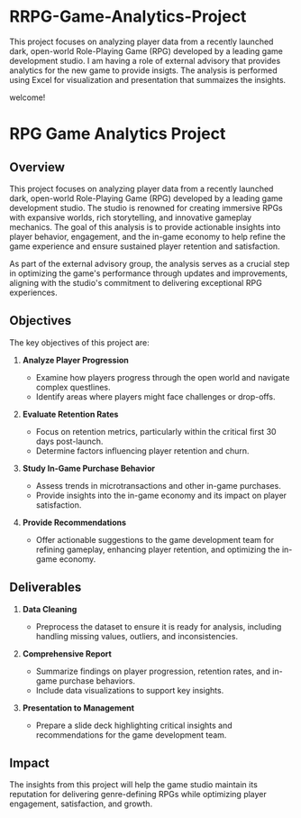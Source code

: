 # RRPG-Game-Analytics-Project
This project focuses on analyzing player data from a recently launched dark, open-world Role-Playing Game (RPG) developed by a leading game development studio. I am having a role of external advisory that provides analytics for the new game to provide insigts. The analysis is performed using Excel for visualization and presentation that summaizes the insights. 

welcome!
# RPG Game Analytics Project 

## Overview  

This project focuses on analyzing player data from a recently launched dark, open-world Role-Playing Game (RPG) developed by a leading game development studio. The studio is renowned for creating immersive RPGs with expansive worlds, rich storytelling, and innovative gameplay mechanics. The goal of this analysis is to provide actionable insights into player behavior, engagement, and the in-game economy to help refine the game experience and ensure sustained player retention and satisfaction.  

As part of the external advisory group, the analysis serves as a crucial step in optimizing the game's performance through updates and improvements, aligning with the studio's commitment to delivering exceptional RPG experiences.  

## Objectives  

The key objectives of this project are:  
1. **Analyze Player Progression**  
   - Examine how players progress through the open world and navigate complex questlines.  
   - Identify areas where players might face challenges or drop-offs.  

2. **Evaluate Retention Rates**  
   - Focus on retention metrics, particularly within the critical first 30 days post-launch.  
   - Determine factors influencing player retention and churn.  

3. **Study In-Game Purchase Behavior**  
   - Assess trends in microtransactions and other in-game purchases.  
   - Provide insights into the in-game economy and its impact on player satisfaction.  

4. **Provide Recommendations**  
   - Offer actionable suggestions to the game development team for refining gameplay, enhancing player retention, and optimizing the in-game economy.  

## Deliverables  

1. **Data Cleaning**  
   - Preprocess the dataset to ensure it is ready for analysis, including handling missing values, outliers, and inconsistencies.  

2. **Comprehensive Report**  
   - Summarize findings on player progression, retention rates, and in-game purchase behaviors.  
   - Include data visualizations to support key insights.  

3. **Presentation to Management**  
   - Prepare a slide deck highlighting critical insights and recommendations for the game development team.  

## Impact  

The insights from this project will help the game studio maintain its reputation for delivering genre-defining RPGs while optimizing player engagement, satisfaction, and growth.  
